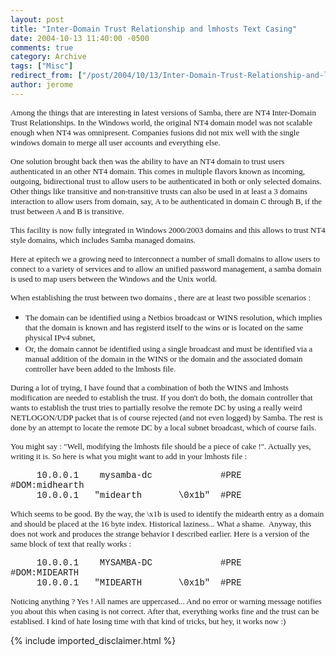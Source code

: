 ```yaml
---
layout: post
title: "Inter-Domain Trust Relationship and lmhosts Text Casing"
date: 2004-10-13 11:40:00 -0500
comments: true
category: Archive
tags: ["Misc"]
redirect_from: ["/post/2004/10/13/Inter-Domain-Trust-Relationship-and-lmhosts-Text-Casing.aspx", "/post/2004/10/13/inter-domain-trust-relationship-and-lmhosts-text-casing.aspx"]
author: jerome
---
```

<!-- more -->
<p>
<font face="Tahoma" size="2">Among the things that are interesting in latest versions of Samba, there are NT4 Inter-Domain Trust Relationships. In the Windows world, the original NT4 domain model was not scalable enough when NT4 was omnipresent. Companies fusions did not mix well with the single windows domain to merge all user accounts and everything else. </font>
</p>
<p>
<font face="Tahoma" size="2">One solution brought back then was the ability to have an NT4 domain to trust users authenticated in an other NT4 domain. This comes in multiple flavors known as incoming, outgoing, bidirectional trust to allow users to be authenticated in both or only selected domains. Other things like transitive and non-transitive trusts can also be used in at least a 3 domains interaction to allow users from domain, say,&nbsp;A to be authenticated in domain C through B, if the trust between A and B is transitive.</font>
</p>
<p>
<font face="Tahoma" size="2">This facility is now fully integrated in Windows 2000/2003 domains and this allows to trust NT4 style domains, which includes Samba managed domains. </font>
</p>
<p>
<font face="Tahoma" size="2">Here at epitech we a growing need to interconnect a number of small domains to allow users to connect to a variety of services and to allow an unified password management, a samba domain is used to map users between the Windows and the Unix world.</font>
</p>
<p>
<font face="Tahoma" size="2">When establishing the trust between two domains , there are at least two possible scenarios : </font>
</p>
<ul>
	<li><font face="Tahoma" size="2">The domain can be identified using a Netbios broadcast or WINS resolution, which implies that the domain is known and has registerd itself to the wins or is located on the same physical IPv4 subnet,</font> </li>
	<li><font face="Tahoma" size="2">Or, the domain cannot be identified using a single broadcast and must be identified via a manual addition of the domain in the WINS or the domain and the associated domain controller have been added to the lmhosts file.</font></li>
</ul>
<p>
<font face="Tahoma" size="2">During a lot of trying, I have found that a combination of both the WINS and lmhosts modification are needed to establish the trust. If you don&#39;t do both, the domain controller that wants to establish the trust tries to partially resolve the remote DC by using a really weird NETLOGON/UDP packet that is of course rejected (and not even logged) by Samba. The rest is done by an attempt to locate the remote DC by a local subnet broadcast, which of course fails.</font>
</p>
<p>
<font face="Tahoma" size="2">You might say :&nbsp;&quot;Well, modifying the lmhosts file should be a piece of cake !&quot;. Actually yes, writing&nbsp;it is. So here is what you might want to add in your lmhosts file :</font>
</p>
<p>
<font face="Courier New">&nbsp;&nbsp;&nbsp;&nbsp; 10.0.0.1&nbsp;&nbsp;&nbsp;&nbsp;mysamba-dc&nbsp;&nbsp;&nbsp;&nbsp;&nbsp;&nbsp;&nbsp;&nbsp;&nbsp;&nbsp;&nbsp;&nbsp;&nbsp;#PRE&nbsp;&nbsp; #DOM:midhearth<br />
&nbsp;&nbsp;&nbsp;&nbsp;&nbsp;10.0.0.1&nbsp;&nbsp; &quot;midearth&nbsp;&nbsp;&nbsp;&nbsp;&nbsp;&nbsp; \0x1b&quot;&nbsp; #PRE</font> 
</p>
<p>
<font face="Tahoma" size="2">Which seems to be good. By the way, the \x1b is used to identify the midearth entry as a domain and should be placed at the 16 byte index. Historical laziness... What a shame.&nbsp; Anyway, this does not work and produces the strange behavior I described earlier. Here is a version of the same block of text that really works :</font>
</p>
<p>
<font face="Courier New">&nbsp;&nbsp;&nbsp;&nbsp; 10.0.0.1&nbsp;&nbsp;&nbsp;&nbsp;MYSAMBA-DC&nbsp;&nbsp;&nbsp;&nbsp;&nbsp;&nbsp;&nbsp;&nbsp;&nbsp;&nbsp;&nbsp;&nbsp;&nbsp;#PRE&nbsp;&nbsp; #DOM:MIDEARTH<br />
&nbsp;&nbsp;&nbsp;&nbsp;&nbsp;10.0.0.1&nbsp;&nbsp; &quot;MIDEARTH&nbsp;&nbsp;&nbsp;&nbsp;&nbsp;&nbsp; \0x1b&quot;&nbsp; #PRE</font> 
</p>
<p>
<font face="Tahoma" size="2">Noticing anything ? Yes ! All names are uppercased... And no error or warning message notifies you about this when casing is not correct. After that, everything works fine and the trust can be establised. I kind of hate losing time with that kind of tricks, but hey, it works&nbsp;now&nbsp;:)</font>
</p>

{% include imported_disclaimer.html %}
